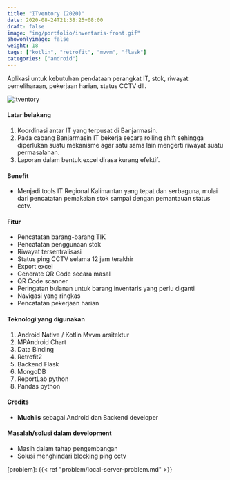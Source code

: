 ```yaml
---
title: "ITventory (2020)"
date: 2020-08-24T21:38:25+08:00
draft: false
image: "img/portfolio/inventaris-front.gif"
showonlyimage: false
weight: 18
tags: ["kotlin", "retrofit", "mvvm", "flask"]
categories: ["android"]
---
```


Aplikasi untuk kebutuhan pendataan perangkat IT, stok, riwayat pemeliharaan, pekerjaan harian, status CCTV dll.
<!--more-->

![itventory][image]

#### Latar belakang
1. Koordinasi antar IT yang terpusat di Banjarmasin.
2. Pada cabang Banjarmasin IT bekerja secara rolling shift sehingga diperlukan suatu mekanisme agar satu sama lain mengerti riwayat suatu permasalahan.
3. Laporan dalam bentuk excel dirasa kurang efektif.

#### Benefit
* Menjadi tools IT Regional Kalimantan yang tepat dan serbaguna, mulai dari pencatatan pemakaian stok sampai dengan pemantauan status cctv.

#### Fitur
- Pencatatan barang-barang TIK
- Pencatatan penggunaan stok
- Riwayat tersentralisasi
- Status ping CCTV selama 12 jam terakhir
- Export excel
- Generate QR Code secara masal
- QR Code scanner
- Peringatan bulanan untuk barang inventaris yang perlu diganti
- Navigasi yang ringkas
- Pencatatan pekerjaan harian

#### Teknologi yang digunakan
1. Android Native / Kotlin Mvvm arsitektur
2. MPAndroid Chart
3. Data Binding
4. Retrofit2
5. Backend Flask
6. MongoDB
7. ReportLab python
8. Pandas python

#### Credits
- **Muchlis** sebagai Android dan Backend developer

#### Masalah/solusi dalam development
* Masih dalam tahap pengembangan
* Solusi menghindari blocking ping cctv

[image]: /img/portfolio/inventaris.gif
[problem]: {{< ref "problem/local-server-problem.md" >}}
